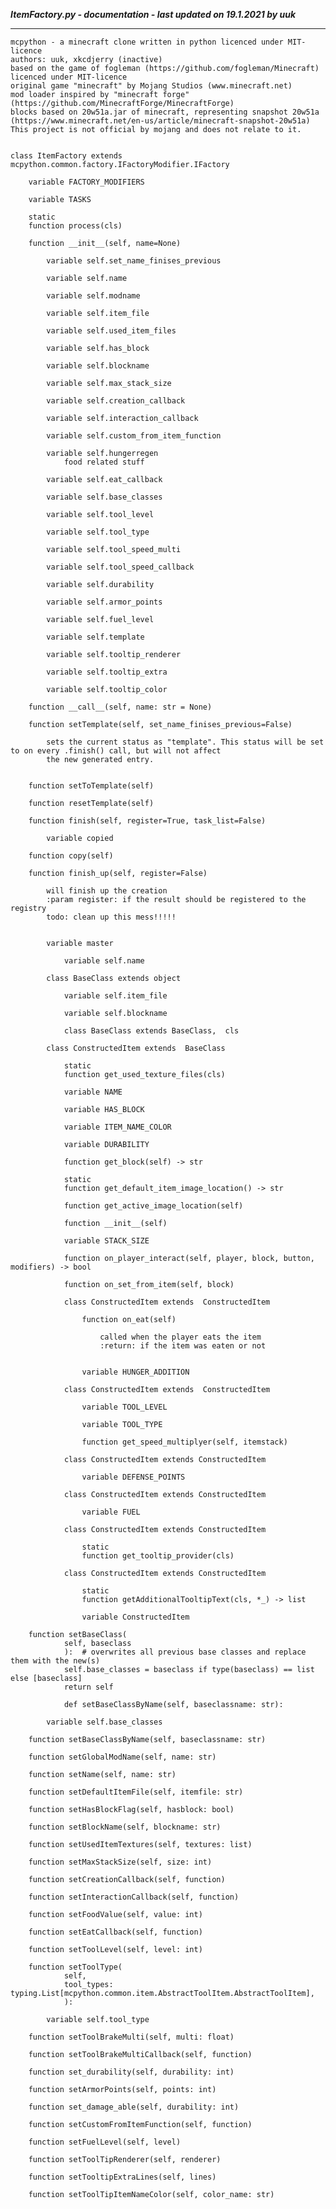 ***ItemFactory.py - documentation - last updated on 19.1.2021 by uuk***
___

    mcpython - a minecraft clone written in python licenced under MIT-licence
    authors: uuk, xkcdjerry (inactive)
    based on the game of fogleman (https://github.com/fogleman/Minecraft) licenced under MIT-licence
    original game "minecraft" by Mojang Studios (www.minecraft.net)
    mod loader inspired by "minecraft forge" (https://github.com/MinecraftForge/MinecraftForge)
    blocks based on 20w51a.jar of minecraft, representing snapshot 20w51a
    (https://www.minecraft.net/en-us/article/minecraft-snapshot-20w51a)
    This project is not official by mojang and does not relate to it.


    class ItemFactory extends mcpython.common.factory.IFactoryModifier.IFactory

        variable FACTORY_MODIFIERS

        variable TASKS

        static
        function process(cls)

        function __init__(self, name=None)

            variable self.set_name_finises_previous

            variable self.name

            variable self.modname

            variable self.item_file

            variable self.used_item_files

            variable self.has_block

            variable self.blockname

            variable self.max_stack_size

            variable self.creation_callback

            variable self.interaction_callback

            variable self.custom_from_item_function

            variable self.hungerregen
                food related stuff

            variable self.eat_callback

            variable self.base_classes

            variable self.tool_level

            variable self.tool_type

            variable self.tool_speed_multi

            variable self.tool_speed_callback

            variable self.durability

            variable self.armor_points

            variable self.fuel_level

            variable self.template

            variable self.tooltip_renderer

            variable self.tooltip_extra

            variable self.tooltip_color

        function __call__(self, name: str = None)

        function setTemplate(self, set_name_finises_previous=False)
            
            sets the current status as "template". This status will be set to on every .finish() call, but will not affect
            the new generated entry.


        function setToTemplate(self)

        function resetTemplate(self)

        function finish(self, register=True, task_list=False)

            variable copied

        function copy(self)

        function finish_up(self, register=False)
            
            will finish up the creation
            :param register: if the result should be registered to the registry
            todo: clean up this mess!!!!!


            variable master

                variable self.name

            class BaseClass extends object

                variable self.item_file

                variable self.blockname

                class BaseClass extends BaseClass,  cls

            class ConstructedItem extends  BaseClass 

                static
                function get_used_texture_files(cls)

                variable NAME

                variable HAS_BLOCK

                variable ITEM_NAME_COLOR

                variable DURABILITY

                function get_block(self) -> str

                static
                function get_default_item_image_location() -> str

                function get_active_image_location(self)

                function __init__(self)

                variable STACK_SIZE

                function on_player_interact(self, player, block, button, modifiers) -> bool

                function on_set_from_item(self, block)

                class ConstructedItem extends  ConstructedItem 

                    function on_eat(self)
                        
                        called when the player eats the item
                        :return: if the item was eaten or not


                    variable HUNGER_ADDITION

                class ConstructedItem extends  ConstructedItem 

                    variable TOOL_LEVEL

                    variable TOOL_TYPE

                    function get_speed_multiplyer(self, itemstack)

                class ConstructedItem extends ConstructedItem

                    variable DEFENSE_POINTS

                class ConstructedItem extends ConstructedItem

                    variable FUEL

                class ConstructedItem extends ConstructedItem

                    static
                    function get_tooltip_provider(cls)

                class ConstructedItem extends ConstructedItem

                    static
                    function getAdditionalTooltipText(cls, *_) -> list

                    variable ConstructedItem

        function setBaseClass(
                self, baseclass
                ):  # overwrites all previous base classes and replace them with the new(s)
                self.base_classes = baseclass if type(baseclass) == list else [baseclass]
                return self
                
                def setBaseClassByName(self, baseclassname: str):

            variable self.base_classes

        function setBaseClassByName(self, baseclassname: str)

        function setGlobalModName(self, name: str)

        function setName(self, name: str)

        function setDefaultItemFile(self, itemfile: str)

        function setHasBlockFlag(self, hasblock: bool)

        function setBlockName(self, blockname: str)

        function setUsedItemTextures(self, textures: list)

        function setMaxStackSize(self, size: int)

        function setCreationCallback(self, function)

        function setInteractionCallback(self, function)

        function setFoodValue(self, value: int)

        function setEatCallback(self, function)

        function setToolLevel(self, level: int)

        function setToolType(
                self,
                tool_types: typing.List[mcpython.common.item.AbstractToolItem.AbstractToolItem],
                ):

            variable self.tool_type

        function setToolBrakeMulti(self, multi: float)

        function setToolBrakeMultiCallback(self, function)

        function set_durability(self, durability: int)

        function setArmorPoints(self, points: int)

        function set_damage_able(self, durability: int)

        function setCustomFromItemFunction(self, function)

        function setFuelLevel(self, level)

        function setToolTipRenderer(self, renderer)

        function setTooltipExtraLines(self, lines)

        function setToolTipItemNameColor(self, color_name: str)